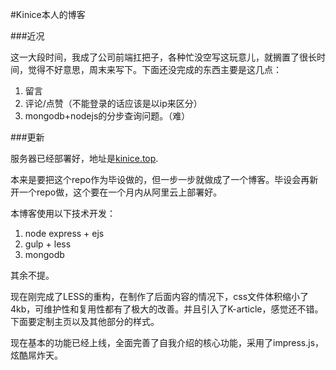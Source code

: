 #Kinice本人的博客

###近况

这一大段时间，我成了公司前端扛把子，各种忙没空写这玩意儿，就搁置了很长时间，觉得不好意思，周末来写下。下面还没完成的东西主要是这几点：

1. 留言
2. 评论/点赞（不能登录的话应该是以ip来区分）
3. mongodb+nodejs的分步查询问题。（难）

###更新

服务器已经部署好，地址是[kinice.top](http://www.kinice.top).

本来是要把这个repo作为毕设做的，但一步一步就做成了一个博客。毕设会再新开一个repo做，这个要在一个月内从阿里云上部署好。

本博客使用以下技术开发：

1. node express + ejs
2. gulp + less 
3. mongodb

其余不提。

现在刚完成了LESS的重构，在制作了后面内容的情况下，css文件体积缩小了4kb，可维护性和复用性都有了极大的改善。并且引入了K-article，感觉还不错。下面要定制主页以及其他部分的样式。

现在基本的功能已经上线，全面完善了自我介绍的核心功能，采用了impress.js，炫酷屌炸天。

